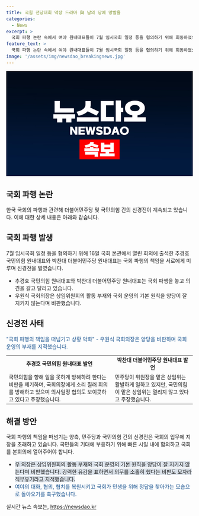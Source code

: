 ```yaml
---
title: 국힘 전당대회 막장 드라마 與 남의 당에 망발을
categories:
  - News
excerpt: >
  국회 파행 논란 속에서 여야 원내대표들이 7월 임시국회 일정 등을 협의하기 위해 회동하였으나, 국회 파행의 책임을 서로에게 미루며 신경전을 벌였다. 우원식 국회의장은 상임위원회의 미운영을 지적하고, 더불어민주당과 국민의힘은 서로 비판하며 대립하고 있다. 양당은 국회 운영의 기본 원칙을 어기고 있다는 지적을 받아들이지 않고 있으며, 협의와 대화가 어려운 상황에서 공동의 해결책을 찾지 못하고 있다. (150자)
feature_text: >
  국회 파행 논란 속에서 여야 원내대표들이 7월 임시국회 일정 등을 협의하기 위해 회동하였으나, 국회 파행의 책임을 서로에게 미루며 신경전을 벌였다. 우원식 국회의장은 상임위원회의 미운영을 지적하고, 더불어민주당과 국민의힘은 서로 비판하며 대립하고 있다. 양당은 국회 운영의 기본 원칙을 어기고 있다는 지적을 받아들이지 않고 있으며, 협의와 대화가 어려운 상황에서 공동의 해결책을 찾지 못하고 있다. (150자)
image: '/assets/img/newsdao_breakingnews.jpg'
---
```


<p><img src="/assets/img/newsdao_breakingnews.jpg" alt="pcversion 속보" /></p>

<h2 data-ke-size="size24">국회 파행 논란</h2>

<p data-ke-size="size16">한국 국회의 파행과 관련해 더불어민주당 및 국민의힘 간의 신경전이 계속되고 있습니다. 이에 대한 상세 내용은 아래와 같습니다.</p>

<h2 data-ke-size="size20">국회 파행 발생</h2>

<p>7월 임시국회 일정 등을 협의하기 위해 16일 국회 본관에서 열린 회의에 출석한 추경호 국민의힘 원내대표와 박찬대 더불어민주당 원내대표는 국회 파행의 책임을 서로에게 미루며 신경전을 벌였습니다.</p>

<ul>
  <li>추경호 국민의힘 원내대표와 박찬대 더불어민주당 원내대표는 국회 파행을 놓고 의견을 갈고 달리고 있습니다.</li>
  <li>우원식 국회의장은 상임위원회의 활동 부재와 국회 운영의 기본 원칙을 양당이 잘 지키지 않는다며 비판했습니다.</li>
</ul>

<h2 data-ke-size="size20">신경전 사태</h2>

<p><span style="color: #1a5490;">"국회 파행의 책임을 떠넘기고 상황 악화" - 우원식 국회의장은 양당을 비판하며 국회 운영의 부재를 지적했습니다.</span></p>

<table>
  <tr>
    <td style="text-align: center; height: 17px;"><b>추경호 국민의힘 원내대표 발언</b></td>
    <td style="text-align: center; height: 17px;"><b>박찬대 더불어민주당 원내대표 발언</b></td>
  </tr>
  <tr>
    <td>국민의힘을 향해 일을 못하게 방해하려 한다는 비판을 제기하며, 국회의장에게 소리 질러 회의를 방해하고 있으며 의사일정 협의도 보이콧하고 있다고 주장했습니다.</td>
    <td>민주당이 위원장을 맡은 상임위는 활발하게 일하고 있지만, 국민의힘이 맡은 상임위는 열리지 않고 있다고 주장했습니다.</td>
  </tr>
</table>

<h2 data-ke-size="size20">해결 방안</h2>

<p>국회 파행의 책임을 떠넘기는 양측, 민주당과 국민의힘 간의 신경전은 국회의 업무에 지장을 초래하고 있습니다. 국민들의 기대에 부응하기 위해 빠른 시일 내에 합의하고 국회를 본회의에 열어주어야 합니다.</p>

<ul>
  <li><span style="background-color: #21538527;">우 의장은 상임위원회의 활동 부재와 국회 운영의 기본 원칙을 양당이 잘 지키지 않는다며 비판했습니다. 강력한 유감을 표하면서 의무를 소홀히 했다는 비판도 모자라 직무유기라고 지적했습니다.</span></li>
  <li><span style="color: #1a5490;">여야의 대화, 협의, 협치를 복원시키고 국회가 민생을 위해 정답을 찾아가는 모습으로 돌아오기를 촉구했습니다.</span></li>
</ul>
실시간 뉴스 속보는, <a href="https://newsdao.kr" rel="dofollow">https://newsdao.kr</a>


